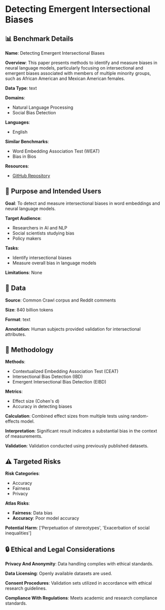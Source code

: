 # Detecting Emergent Intersectional Biases

## 📊 Benchmark Details

**Name**: Detecting Emergent Intersectional Biases

**Overview**: This paper presents methods to identify and measure biases in neural language models, particularly focusing on intersectional and emergent biases associated with members of multiple minority groups, such as African American and Mexican American females.

**Data Type**: text

**Domains**:
- Natural Language Processing
- Social Bias Detection

**Languages**:
- English

**Similar Benchmarks**:
- Word Embedding Association Test (WEAT)
- Bias in Bios

**Resources**:
- [GitHub Repository](https://github.com/weiguowilliam/CEAT)

## 🎯 Purpose and Intended Users

**Goal**: To detect and measure intersectional biases in word embeddings and neural language models.

**Target Audience**:
- Researchers in AI and NLP
- Social scientists studying bias
- Policy makers

**Tasks**:
- Identify intersectional biases
- Measure overall bias in language models

**Limitations**: None

## 💾 Data

**Source**: Common Crawl corpus and Reddit comments

**Size**: 840 billion tokens

**Format**: text

**Annotation**: Human subjects provided validation for intersectional attributes.

## 🔬 Methodology

**Methods**:
- Contextualized Embedding Association Test (CEAT)
- Intersectional Bias Detection (IBD)
- Emergent Intersectional Bias Detection (EIBD)

**Metrics**:
- Effect size (Cohen's d)
- Accuracy in detecting biases

**Calculation**: Combined effect sizes from multiple tests using random-effects model.

**Interpretation**: Significant result indicates a substantial bias in the context of measurements.

**Validation**: Validation conducted using previously published datasets.

## ⚠️ Targeted Risks

**Risk Categories**:
- Accuracy
- Fairness
- Privacy

**Atlas Risks**:
- **Fairness**: Data bias
- **Accuracy**: Poor model accuracy

**Potential Harm**: ['Perpetuation of stereotypes', 'Exacerbation of social inequalities']

## 🔒 Ethical and Legal Considerations

**Privacy And Anonymity**: Data handling complies with ethical standards.

**Data Licensing**: Openly available datasets are used.

**Consent Procedures**: Validation sets utilized in accordance with ethical research guidelines.

**Compliance With Regulations**: Meets academic and research compliance standards.
